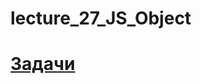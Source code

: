 # lecture_27_JS_Object
#  [Задачи ](https://github.com/schoolteacherMP/lecture_27_JS_Object/blob/main/tasks.md)  
